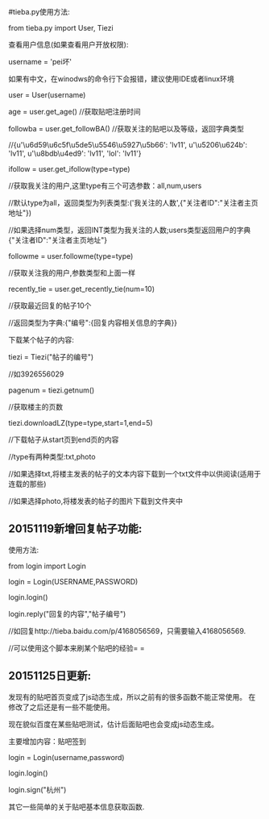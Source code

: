 #tieba.py使用方法:

from tieba.py import User, Tiezi

查看用户信息(如果查看用户开放权限):

username = 'pei坏'

如果有中文，在winodws的命令行下会报错，建议使用IDE或者linux环境

user = User(username)

age = user.get_age() //获取贴吧注册时间

followba = user.get_followBA() //获取关注的贴吧以及等级，返回字典类型

//{u'\u6d59\u6c5f\u5de5\u5546\u5927\u5b66': 'lv11', u'\u5206\u624b': 'lv11', u'\u8bdb\u4ed9': 'lv11', 'lol': 'lv11'}

ifollow = user.get_ifollow(type=type) 

//获取我关注的用户,这里type有三个可选参数：all,num,users

//默认type为all，返回类型为列表类型:('我关注的人数',{"关注者ID":"关注者主页地址"})

//如果选择num类型，返回INT类型为我关注的人数;users类型返回用户的字典{"关注者ID":"关注者主页地址"}

followme = user.followme(type=type) 

//获取关注我的用户,参数类型和上面一样

recently_tie = user.get_recently_tie(num=10) 

//获取最近回复的帖子10个

//返回类型为字典:{"编号":{回复内容相关信息的字典}}

下载某个帖子的内容:

tiezi = Tiezi("帖子的编号") 

//如3926556029

pagenum = tiezi.getnum() 

//获取楼主的页数

tiezi.downloadLZ(type=type,start=1,end=5) 

//下载帖子从start页到end页的内容

//type有两种类型:txt,photo

//如果选择txt,将楼主发表的帖子的文本内容下载到一个txt文件中以供阅读(适用于连载的那些)

//如果选择photo,将楼发表的帖子的图片下载到文件夹中


## 20151119新增回复帖子功能:

使用方法:

from login import Login

login = Login(USERNAME,PASSWORD)

login.login()

login.reply("回复的内容","帖子编号")

//如回复http://tieba.baidu.com/p/4168056569，只需要输入4168056569.

//可以使用这个脚本来刷某个贴吧的经验= =

## 20151125日更新:

发现有的贴吧首页变成了js动态生成，所以之前有的很多函数不能正常使用。
在修改了之后还是有一些不能使用。

现在貌似百度在某些贴吧测试，估计后面贴吧也会变成js动态生成。

主要增加内容：贴吧签到

login = Login(username,password)

login.login()

login.sign("杭州")

其它一些简单的关于贴吧基本信息获取函数.
